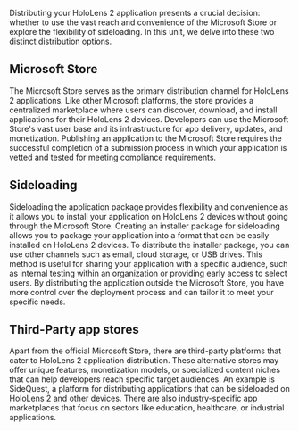 Distributing your HoloLens 2 application presents a crucial decision: whether to use the vast reach and convenience of the Microsoft Store or explore the flexibility of sideloading. In this unit, we delve into these two distinct distribution options.

## Microsoft Store

The Microsoft Store serves as the primary distribution channel for HoloLens 2 applications. Like other Microsoft platforms, the store provides a centralized marketplace where users can discover, download, and install applications for their HoloLens 2 devices. Developers can use the Microsoft Store's vast user base and its infrastructure for app delivery, updates, and monetization. Publishing an application to the Microsoft Store requires the successful completion of a submission process in which your application is vetted and tested for meeting compliance requirements.

## Sideloading

Sideloading the application package provides flexibility and convenience as it allows you to install your application on HoloLens 2 devices without going through the Microsoft Store. Creating an installer package for sideloading allows you to package your application into a format that can be easily installed on HoloLens 2 devices. To distribute the installer package, you can use other channels such as email, cloud storage, or USB drives. This method is useful for sharing your application with a specific audience, such as internal testing within an organization or providing early access to select users. By distributing the application outside the Microsoft Store, you have more control over the deployment process and can tailor it to meet your specific needs.

## Third-Party app stores

Apart from the official Microsoft Store, there are third-party platforms that cater to HoloLens 2 application distribution. These alternative stores may offer unique features, monetization models, or specialized content niches that can help developers reach specific target audiences. An example is SideQuest, a platform for distributing applications that can be sideloaded on HoloLens 2 and other devices. There are also industry-specific app marketplaces that focus on sectors like education, healthcare, or industrial applications.